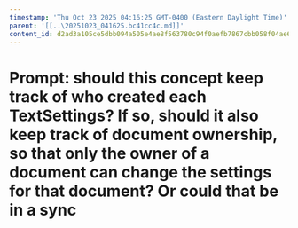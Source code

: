 ```yaml
---
timestamp: 'Thu Oct 23 2025 04:16:25 GMT-0400 (Eastern Daylight Time)'
parent: '[[..\20251023_041625.bc41cc4c.md]]'
content_id: d2ad3a105ce5dbb094a505e4ae8f563780c94f0aefb7867cbb058f04ae6068df
---
```


# Prompt: should this concept keep track of who created each TextSettings? If so, should it also keep track of document ownership, so that only the owner of a document can change the settings for that document? Or could that be in a sync
